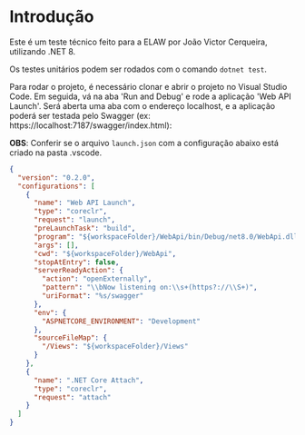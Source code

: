 # Introdução 
Este é um teste técnico feito para a ELAW por João Victor Cerqueira, utilizando .NET 8.

Os testes unitários podem ser rodados com o comando `dotnet test`.

Para rodar o projeto, é necessário clonar e abrir o projeto no Visual Studio Code.
Em seguida, vá na aba 'Run and Debug' e rode a aplicação 'Web API Launch'.
Será aberta uma aba com o endereço localhost, e a aplicação poderá ser testada pelo Swagger (ex: https://localhost:7187/swagger/index.html):

**OBS**:  Conferir se o arquivo `launch.json` com a configuração abaixo está criado na pasta .vscode. 

```json
{
  "version": "0.2.0",
  "configurations": [
    {
      "name": "Web API Launch",
      "type": "coreclr",
      "request": "launch",
      "preLaunchTask": "build",
      "program": "${workspaceFolder}/WebApi/bin/Debug/net8.0/WebApi.dll",
      "args": [],
      "cwd": "${workspaceFolder}/WebApi",
      "stopAtEntry": false,
      "serverReadyAction": {
        "action": "openExternally",
        "pattern": "\\bNow listening on:\\s+(https?://\\S+)",
        "uriFormat": "%s/swagger"
      },
      "env": {
        "ASPNETCORE_ENVIRONMENT": "Development"
      },
      "sourceFileMap": {
        "/Views": "${workspaceFolder}/Views"
      }
    },
    {
      "name": ".NET Core Attach",
      "type": "coreclr",
      "request": "attach"
    }
  ]
}
